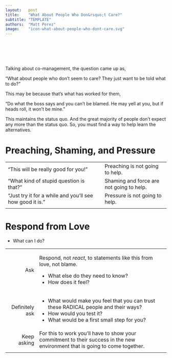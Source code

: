 ```yaml
---
layout:   post
title:    "What About People Who Don&rsquo;t Care?"
subtitle: "TEMPLATE"
authors:  "Matt Perez"
image:    "icon-what-about-people-who-dont-care.svg"
---
```


<div style="display:none;">
 <p>Maybe that is what has worked for them.</p>
</div>

<h1>&nbsp;</h1>
 <p>Talking about co-management, the question came up as,</p>
 <p class="_citation">“What about people who don’t seem to care? They just want to be told what to do?”</o>
 <p>This may be because that’s what has worked for them,</p>
 <p class="_citation">“Do what the boss says and you can’t be blamed. He may yell at you, but if heads roll, it won’t be mine.”</p>
 <p>This maintains the status quo. And the great majority of people don’t expect any more than the status quo. So, you must find a way to help learn the alternatives.</p>

<h1>Preaching, Shaming, and Pressure</h1>
 <table>
  <tr>
   <td style="width:60%">“This will be really good for you!”</td>
   <td style="width:40%">Preaching is not going to help.</td>
  </tr>
  <tr>
   <td style="width:60%">&ldquo;What kind of stupid question is that?&rdquo;</td>
   <td style="width:40%">Shaming and force are not going to help.</td>
  </tr>
  <tr>
   <td style="width:60%">&ldquo;Just try it for a while and you’ll see how good it is.&rdquo;</td>
   <td style="width:40%">Pressure is not going to help.</td>
  </tr>
  <tr>
   <td class="_filler"></td>
  </tr>
 </table>

<h1>Respond from Love</h1>
 <table>
  <tr>
   <td style="text-align: right">Ask</td>
   <td>
    <p>Respond, not <em>react</em>, to statements like this from love, not blame.</p>
    <ul>
     <li>What else do they need to know?</li>
     <li>How does it feel?</li>
    </ul>
   </td>
  </tr>
  <tr>
   <td style="text-align: right">Definitely ask</td>
   <td>
    <ul>
     <li>What would make you feel that you can trust these RADICAL people and their ways?</li>
     <li>How would you test it?</li>
     <li>What would be a first small step for you?</li>
    </ul>
   </td>
  </tr>
  <tr>
   <td style="text-align: right">Keep asking</td>
   <td>For this to work you’ll have to show your commitment to their success in the new environment that is going to come together.</td>
    <ul>
     <li>What can I do?</li> 
    </ul>
   </td>
  </tr>
  <tr>
   <td class="_filler"></td>
  </tr>
 </table>


